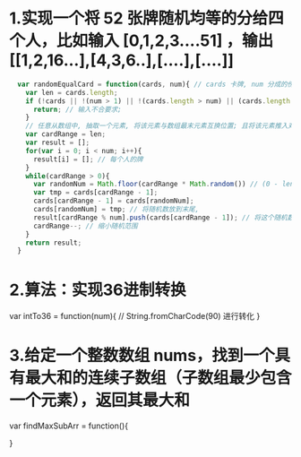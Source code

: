 



# 1.实现一个将 52 张牌随机均等的分给四个人，比如输入 [0,1,2,3....51] ，输出[[1,2,16...],[4,3,6..],[....],[....]]
```javascript
  var randomEqualCard = function(cards, num){ // cards 卡牌, num 分成的份数
    var len = cards.length;
    if (!cards || !(num > 1) || !(cards.length > num) || (cards.length % num !== 0)) {
      return; // 输入不合要求;
    }
    // 任意从数组中, 抽取一个元素, 将该元素与数组最末元素互换位置; 且将该元素推入对应人的对应位置, 然后从剩余的n - 1个元素中, 继续任意选一个, 依次保证随机
    var cardRange = len;
    var result = [];
    for(var i = 0; i < num; i++){
      result[i] = []; // 每个人的牌
    }
    while(cardRange > 0){
      var randomNum = Math.floor(cardRange * Math.random()) // (0 - len - 1的随机数);
      var tmp = cards[cardRange - 1];
      cards[cardRange - 1] = cards[randomNum];
      cards[randomNum] = tmp; // 将随机数放到末尾,
      result[cardRange % num].push(cards[cardRange - 1]); // 将这个随机数推入一个人; 发牌操作~
      cardRange--; // 缩小随机范围
    }
    return result;
  }
```

# 2.算法：实现36进制转换
var intTo36 = function(num){
 // String.fromCharCode(90) 进行转化
}

# 3.给定一个整数数组 nums，找到一个具有最大和的连续子数组（子数组最少包含一个元素），返回其最大和
var findMaxSubArr = function(){

}





















